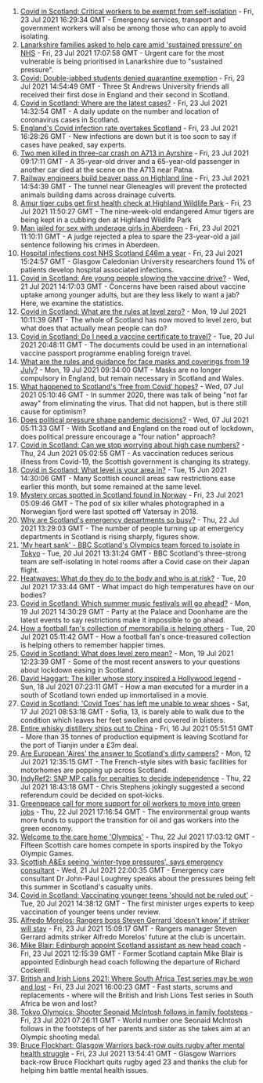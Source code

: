 1. [Covid in Scotland: Critical workers to be exempt from self-isolation](https://www.bbc.co.uk/news/uk-scotland-57937583) - Fri, 23 Jul 2021 16:29:34 GMT - Emergency services, transport and government workers will also be among those who can apply to avoid isolating.
2. [Lanarkshire families asked to help care amid 'sustained pressure' on NHS](https://www.bbc.co.uk/news/uk-scotland-glasgow-west-57947825) - Fri, 23 Jul 2021 17:07:58 GMT - Urgent care for the most vulnerable is being prioritised in Lanarkshire due to "sustained pressure".
3. [Covid: Double-jabbed students denied quarantine exemption](https://www.bbc.co.uk/news/uk-scotland-edinburgh-east-fife-57941652) - Fri, 23 Jul 2021 14:54:49 GMT - Three St Andrews University friends all received their first dose in England and their second in Scotland.
4. [Covid in Scotland: Where are the latest cases?](https://www.bbc.co.uk/news/uk-scotland-53511877) - Fri, 23 Jul 2021 14:32:54 GMT - A daily update on the number and location of coronavirus cases in Scotland.
5. [England's Covid infection rate overtakes Scotland](https://www.bbc.co.uk/news/health-57942217) - Fri, 23 Jul 2021 16:28:26 GMT - New infections are down but it is too soon to say if cases have peaked, say experts.
6. [Two men killed in three-car crash on A713 in Ayrshire](https://www.bbc.co.uk/news/uk-scotland-glasgow-west-57941647) - Fri, 23 Jul 2021 09:17:11 GMT - A 35-year-old driver and a 65-year-old passenger in another car died at the scene on the A713 near Patna.
7. [Railway engineers build beaver pass on Highland line](https://www.bbc.co.uk/news/uk-scotland-tayside-central-57934140) - Fri, 23 Jul 2021 14:54:39 GMT - The tunnel near Gleneagles will prevent the protected animals building dams across drainage culverts.
8. [Amur tiger cubs get first health check at Highland Wildlife Park](https://www.bbc.co.uk/news/uk-scotland-highlands-islands-57941345) - Fri, 23 Jul 2021 11:50:27 GMT - The nine-week-old endangered Amur tigers are being kept in a cubbing den at Highland Wildlife Park
9. [Man jailed for sex with underage girls in Aberdeen](https://www.bbc.co.uk/news/uk-scotland-north-east-orkney-shetland-57942458) - Fri, 23 Jul 2021 11:10:11 GMT - A judge rejected a plea to spare the 23-year-old a jail sentence following his crimes in Aberdeen.
10. [Hospital infections cost NHS Scotland £46m a year](https://www.bbc.co.uk/news/uk-scotland-57942366) - Fri, 23 Jul 2021 15:24:57 GMT - Glasgow Caledonian University researchers found 1% of patients develop hospital associated infections.
11. [Covid in Scotland: Are young people slowing the vaccine drive?](https://www.bbc.co.uk/news/uk-scotland-57915106) - Wed, 21 Jul 2021 14:17:03 GMT - Concerns have been raised about vaccine uptake among younger adults, but are they less likely to want a jab? Here, we examine the statistics.
12. [Covid in Scotland: What are the rules at level zero?](https://www.bbc.co.uk/news/uk-scotland-53166816) - Mon, 19 Jul 2021 10:11:39 GMT - The whole of Scotland has now moved to level zero, but what does that actually mean people can do?
13. [Covid in Scotland: Do I need a vaccine certificate to travel?](https://www.bbc.co.uk/news/uk-scotland-57519070) - Tue, 20 Jul 2021 20:48:11 GMT - The documents could be used in an international vaccine passport programme enabling foreign travel.
14. [What are the rules and guidance for face masks and coverings from 19 July?](https://www.bbc.co.uk/news/health-51205344) - Mon, 19 Jul 2021 09:34:00 GMT - Masks are no longer compulsory in England, but remain necessary in Scotland and Wales.
15. [What happened to Scotland's 'free from Covid' hopes?](https://www.bbc.co.uk/news/uk-scotland-57742212) - Wed, 07 Jul 2021 05:10:46 GMT - In summer 2020, there was talk of being "not far away" from eliminating the virus. That did not happen, but is there still cause for optimism?
16. [Does political pressure shape pandemic decisions?](https://www.bbc.co.uk/news/uk-scotland-scotland-politics-57737414) - Wed, 07 Jul 2021 05:11:33 GMT - With Scotland and England on the road out of lockdown, does political pressure encourage a "four nation" approach?
17. [Covid in Scotland: Can we stop worrying about high case numbers?](https://www.bbc.co.uk/news/uk-scotland-57581952) - Thu, 24 Jun 2021 05:02:55 GMT - As vaccination reduces serious illness from Covid-19, the Scottish government is changing its strategy.
18. [Covid in Scotland: What level is your area in?](https://www.bbc.co.uk/news/uk-scotland-57076243) - Tue, 15 Jun 2021 14:30:06 GMT - Many Scottish council areas saw restrictions ease earlier this month, but some remained at the same level.
19. [Mystery orcas spotted in Scotland found in Norway](https://www.bbc.co.uk/news/uk-scotland-57934989) - Fri, 23 Jul 2021 05:09:46 GMT - The pod of six killer whales photographed in a Norwegian fjord were last spotted off Vatersay in 2018.
20. [Why are Scotland's emergency departments so busy?](https://www.bbc.co.uk/news/uk-scotland-57903066) - Thu, 22 Jul 2021 13:29:03 GMT - The number of people turning up at emergency departments in Scotland is rising sharply, figures show.
21. ['My heart sank' - BBC Scotland's Olympics team forced to isolate in Tokyo](https://www.bbc.co.uk/news/uk-scotland-57903624) - Tue, 20 Jul 2021 13:31:24 GMT - BBC Scotland's three-strong team are self-isolating in hotel rooms after a Covid case on their Japan flight.
22. [Heatwaves: What do they do to the body and who is at risk?](https://www.bbc.co.uk/news/health-49112807) - Tue, 20 Jul 2021 17:33:44 GMT - What impact do high temperatures have on our bodies?
23. [Covid in Scotland: Which summer music festivals will go ahead?](https://www.bbc.co.uk/news/uk-scotland-57887600) - Mon, 19 Jul 2021 14:30:29 GMT - Party at the Palace and Doonhame are the latest events to say restrictions make it impossible to go ahead.
24. [How a football fan's collection of memorabilia is helping others](https://www.bbc.co.uk/news/uk-england-57655620) - Tue, 20 Jul 2021 05:11:42 GMT - How a football fan's once-treasured collection is helping others to remember happier times.
25. [Covid in Scotland: What does level zero mean?](https://www.bbc.co.uk/news/uk-scotland-57838053) - Mon, 19 Jul 2021 12:23:39 GMT - Some of the most recent answers to your questions about lockdown easing in Scotland.
26. [David Haggart: The killer whose story inspired a Hollywood legend](https://www.bbc.co.uk/news/uk-scotland-south-scotland-57650595) - Sun, 18 Jul 2021 07:23:11 GMT - How a man executed for a murder in a south of Scotland town ended up immortalised in a movie.
27. [Covid in Scotland: 'Covid Toes' has left me unable to wear shoes](https://www.bbc.co.uk/news/uk-scotland-57865404) - Sat, 17 Jul 2021 08:53:18 GMT - Sofia, 13, is barely able to walk due to the condition which leaves her feet swollen and covered in blisters.
28. [Entire whisky distillery ships out to China](https://www.bbc.co.uk/news/uk-scotland-scotland-business-57825081) - Fri, 16 Jul 2021 05:51:51 GMT - More than 35 tonnes of production equipment is leaving Scotland for the port of Tianjin under a £3m deal.
29. [Are European 'Aires' the answer to Scotland's dirty campers?](https://www.bbc.co.uk/news/uk-scotland-57803377) - Mon, 12 Jul 2021 12:35:15 GMT - The French-style sites with basic facilities for motorhomes are popping up across Scotland.
30. [IndyRef2: SNP MP calls for penalties to decide independence](https://www.bbc.co.uk/news/uk-politics-57930801) - Thu, 22 Jul 2021 18:43:18 GMT - Chris Stephens jokingly suggested a second referendum could be decided on spot-kicks.
31. [Greenpeace call for more support for oil workers to move into green jobs](https://www.bbc.co.uk/news/uk-scotland-57936319) - Thu, 22 Jul 2021 17:16:54 GMT - The environmental group wants more funds to support the transition for oil and gas workers into the green economy.
32. [Welcome to the care home 'Olympics'](https://www.bbc.co.uk/news/uk-scotland-57936247) - Thu, 22 Jul 2021 17:03:12 GMT - Fifteen Scottish care homes compete in sports inspired by the Tokyo Olympic Games.
33. [Scottish A&Es seeing 'winter-type pressures', says emergency consultant](https://www.bbc.co.uk/news/uk-scotland-57919940) - Wed, 21 Jul 2021 22:00:35 GMT - Emergency care consultant Dr John-Paul Loughrey speaks about the pressures being felt this summer in Scotland's casualty units.
34. [Covid in Scotland: Vaccinating younger teens 'should not be ruled out'](https://www.bbc.co.uk/news/uk-scotland-57906908) - Tue, 20 Jul 2021 14:38:12 GMT - The first minister urges experts to keep vaccination of younger teens under review.
35. [Alfredo Morelos: Rangers boss Steven Gerrard 'doesn't know' if striker will stay](https://www.bbc.co.uk/sport/football/57945460) - Fri, 23 Jul 2021 15:09:17 GMT - Rangers manager Steven Gerrard admits striker Alfredo Morelos' future at the club is uncertain.
36. [Mike Blair: Edinburgh appoint Scotland assistant as new head coach](https://www.bbc.co.uk/sport/rugby-union/57944412) - Fri, 23 Jul 2021 12:15:39 GMT - Former Scotland captain Mike Blair is appointed Edinburgh head coach following the departure of Richard Cockerill.
37. [British and Irish Lions 2021: Where South Africa Test series may be won and lost](https://www.bbc.co.uk/sport/rugby-union/57933334) - Fri, 23 Jul 2021 16:00:23 GMT - Fast starts, scrums and replacements - where will the British and Irish Lions Test series in South Africa be won and lost?
38. [Tokyo Olympics: Shooter Seonaid McIntosh follows in family footsteps](https://www.bbc.co.uk/sport/olympics/57748989) - Fri, 23 Jul 2021 07:26:11 GMT - World number one Seonaid McIntosh follows in the footsteps of her parents and sister as she takes aim at an Olympic shooting medal.
39. [Bruce Flockhart: Glasgow Warriors back-row quits rugby after mental health struggle](https://www.bbc.co.uk/sport/rugby-union/57942995) - Fri, 23 Jul 2021 13:54:41 GMT - Glasgow Warriors back-row Bruce Flockhart quits rugby aged 23 and thanks the club for helping him battle mental health issues.
